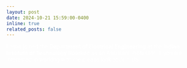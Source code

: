 ```yaml
---
layout: post
date: 2024-10-21 15:59:00-0400
inline: true
related_posts: false
---
```

 <span style="color:white"> I have joined the **Department of Electrical Engineering** at the **Indian Institute of Technology Roorkee** as an Assistant Professor. If you are interested in working with me please look at Join Us! </span>
